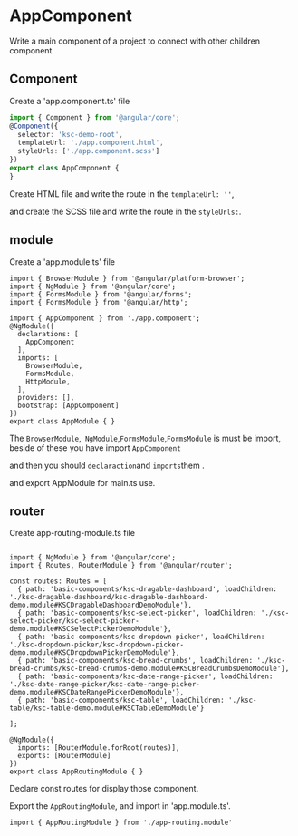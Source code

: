 # AppComponent
Write a main component of a project to connect with other children component

## Component
Create a 'app.component.ts' file
```ts
import { Component } from '@angular/core';
@Component({
  selector: 'ksc-demo-root',
  templateUrl: './app.component.html',
  styleUrls: ['./app.component.scss']
})
export class AppComponent {
}
```
Create HTML file and write the route in the  `` templateUrl: '' ``,

and create the SCSS file and write the route in the ``styleUrls:``.

## module
Create a 'app.module.ts' file
```
import { BrowserModule } from '@angular/platform-browser';
import { NgModule } from '@angular/core';
import { FormsModule } from '@angular/forms';
import { FormsModule } from '@angular/http';

import { AppComponent } from './app.component';
@NgModule({
  declarations: [
    AppComponent
  ],
  imports: [
    BrowserModule,
    FormsModule,
    HttpModule,
  ],
  providers: [],
  bootstrap: [AppComponent]
})
export class AppModule { }
```
The ``BrowserModule``,`` NgModule``,``FormsModule``,``FormsModule`` is must be import, beside of these you have import ``AppComponent``

and then you should ``declaraction``and ``imports``them .

and export AppModule for main.ts use.

## router 

Create app-routing-module.ts file 
```

import { NgModule } from '@angular/core';
import { Routes, RouterModule } from '@angular/router';

const routes: Routes = [
  { path: 'basic-components/ksc-dragable-dashboard', loadChildren: './ksc-dragable-dashboard/ksc-dragable-dashboard-demo.module#KSCDragableDashboardDemoModule'},
  { path: 'basic-components/ksc-select-picker', loadChildren: './ksc-select-picker/ksc-select-picker-demo.module#KSCSelectPickerDemoModule'},
  { path: 'basic-components/ksc-dropdown-picker', loadChildren: './ksc-dropdown-picker/ksc-dropdown-picker-demo.module#KSCDropdownPickerDemoModule'},
  { path: 'basic-components/ksc-bread-crumbs', loadChildren: './ksc-bread-crumbs/ksc-bread-crumbs-demo.module#KSCBreadCrumbsDemoModule'},
  { path: 'basic-components/ksc-date-range-picker', loadChildren: './ksc-date-range-picker/ksc-date-range-picker-demo.module#KSCDateRangePickerDemoModule'},
  { path: 'basic-components/ksc-table', loadChildren: './ksc-table/ksc-table-demo.module#KSCTableDemoModule'}

];

@NgModule({
  imports: [RouterModule.forRoot(routes)],
  exports: [RouterModule]
})
export class AppRoutingModule { }

```
Declare const routes for display those component.

Export the ``AppRoutingModule``, and import in 'app.module.ts'.
```
import { AppRoutingModule } from './app-routing.module'
```


